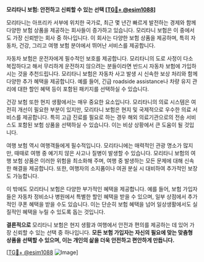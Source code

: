 **모리타니 보험: 안전하고 신뢰할 수 있는 선택 [[TG💪+ @esim1088](https://t.me/s/esim1088)]**

모리타니는 아프리카 서부에 위치한 국가로, 최근 몇 년간 빠르게 발전하는 경제와 함께 다양한 보험 상품을 제공하는 회사들이 증가하고 있습니다. 모리타니 보험은 이 중에서도 가장 신뢰받는 회사 중 하나입니다. 이 회사는 다양한 보험 상품을 제공하며, 특히 자동차, 건강, 그리고 여행 보험 분야에서 뛰어난 서비스를 제공합니다.

자동차 보험은 운전자에게 필수적인 보호를 제공합니다. 모리타니의 도로 사정이 다소 복잡하다고 해서 무리하게 운전하지 않으려는 분들이라면 반드시 자동차 보험에 가입하시는 것을 추천드립니다. 모리타니 보험은 자동차 사고 발생 시 신속한 보상 처리와 함께 다양한 추가 혜택을 제공합니다. 예를 들어, 긴급 roadside assistance나 차량 유지 관리에 대한 할인 혜택 등이 포함된 패키지를 선택하실 수 있습니다.

건강 보험 또한 현지 생활에서는 매우 중요한 요소입니다. 모리타니의 의료 시스템은 여전히 개선이 필요한 부분이 있지만, 모리타니 보험은 현지 및 국제적으로 우수한 의료 서비스를 제공합니다. 특히 고급 진료를 필요로 하는 경우 해외 의료기관으로의 전송 서비스도 포함된 보험 상품을 선택하실 수 있습니다. 이는 비상 상황에서 큰 도움이 될 것입니다.

여행 보험 역시 여행객들에게 필수적입니다. 모리타니에는 매력적인 관광 명소가 많지만, 때때로 여행 중 예기치 않은 사고나 질병이 발생할 수 있습니다. 모리타니 보험의 여행 보험 상품은 이러한 위험을 최소화해 주며, 여행 중 발생하는 모든 문제에 대해 신속한 해결을 제공합니다. 또한, 여행자의 소지품이나 여권 분실 시 대비하여 추가적인 보장도 가능합니다.

이 밖에도 모리타니 보험은 다양한 부가적인 혜택을 제공합니다. 예를 들어, 보험 가입자들은 자동차 정비소나 병원에서 특별한 할인 혜택을 받을 수 있으며, 일부 상점에서 추가적인 쿠폰 혜택을 받을 수도 있습니다. 이는 단순히 보험 혜택을 넘어 일상생활에서도 실질적인 혜택을 누릴 수 있도록 돕는 것입니다.

**결론적으로** 모리타니 보험은 현지 생활과 여행에서 안전과 편의를 제공하는 데 있어 가장 신뢰할 수 있는 선택 중 하나입니다. **모든 보험 가입자는 자신의 필요에 맞는 맞춤형 상품을 선택할 수 있으며, 이는 개인의 삶을 더욱 안전하고 편안하게 만듭니다.**

[[TG💪+ @esim1088](https://t.me/s/esim1088) ![Image](https://i.postimg.cc/Y0z9fWf4/image.png)]